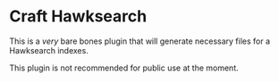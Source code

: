 # Craft Hawksearch

This is a _very_ bare bones plugin that will generate necessary files for a Hawksearch indexes.

This plugin is not recommended for public use at the moment.
